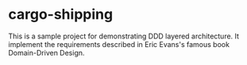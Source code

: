 # cargo-shipping

This is a sample project for demonstrating DDD layered architecture. It implement the requirements described in Eric Evans's famous book Domain-Driven Design.

                                                                                                              